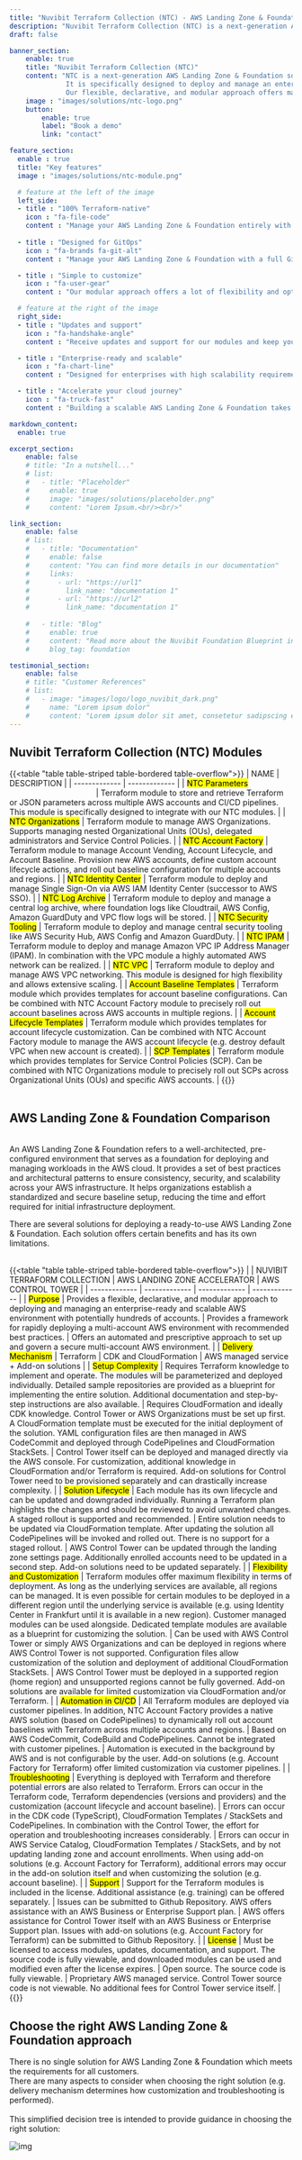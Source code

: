 ```yaml
---
title: "Nuvibit Terraform Collection (NTC) - AWS Landing Zone & Foundation"
description: "Nuvibit Terraform Collection (NTC) is a next-generation AWS Landing Zone & Foundation solution based entirely on Infrastructure as Code with Terraform."
draft: false

banner_section:
    enable: true
    title: "Nuvibit Terraform Collection (NTC)"
    content: "NTC is a next-generation AWS Landing Zone & Foundation solution based entirely on Infrastructure as Code with Terraform.
              It is specifically designed to deploy and manage an enterprise-ready, compliant and scalable AWS environment. 
              Our flexible, declarative, and modular approach offers many unique benefits to a platform engineering team and drastically reduces implementation time and effort.<br><br>"
    image : "images/solutions/ntc-logo.png"
    button:
        enable: true
        label: "Book a demo"
        link: "contact"

feature_section:
  enable : true
  title: "Key features"
  image : "images/solutions/ntc-module.png"

  # feature at the left of the image
  left_side:
  - title : "100% Terraform-native"
    icon : "fa-file-code"
    content : "Manage your AWS Landing Zone & Foundation entirely with Terraform without dependencies on AWS Control Tower and CloudFormation."
    
  - title : "Designed for GitOps"
    icon : "fa-brands fa-git-alt"
    content : "Manage your AWS Landing Zone & Foundation with a full GitOps approach. [Segregation of duties](/faq/#segregation 'What is segregation of duties?') can be enforced with Git repositories and pipeline permissions."

  - title : "Simple to customize"
    icon : "fa-user-gear"
    content : "Our modular approach offers a lot of flexibility and options when it comes to implementing a personalized AWS Landing Zone & Foundation. We provide customization templates as a starting point which can be adopted or modified."

  # feature at the right of the image
  right_side:
  - title : "Updates and support"
    icon : "fa-handshake-angle"
    content : "Receive updates and support for our modules and keep your AWS Landing Zone & Foundation up to date and running. We are specialized in AWS and Terraform with years of hands-on experience."

  - title : "Enterprise-ready and scalable"
    icon : "fa-chart-line"
    content : "Designed for enterprises with high scalability requirements, aligned with industry standards and AWS best practices. Reliably manage hundreds of accounts."

  - title : "Accelerate your cloud journey"
    icon : "fa-truck-fast"
    content : "Building a scalable AWS Landing Zone & Foundation takes a lot of time and effort. With our collection, you can leverage our extensive experience with AWS and Terraform to significantly accelerate your implementation process."

markdown_content:
  enable: true

excerpt_section:
    enable: false
    # title: "In a nutshell..."
    # list:
    #   - title: "Placeholder"
    #     enable: true
    #     image: "images/solutions/placeholder.png"
    #     content: "Lorem Ipsum.<br/><br/>"

link_section:
    enable: false
    # list:
    #   - title: "Documentation"
    #     enable: false
    #     content: "You can find more details in our documentation"
    #     links:
    #       - url: "https://url1"
    #         link_name: "documentation 1"
    #       - url: "https://url2"
    #         link_name: "documentation 1"
      
    #   - title: "Blog"
    #     enable: true
    #     content: "Read more about the Nuvibit Foundation Blueprint in these blog posts"
    #     blog_tag: foundation

testimonial_section:
    enable: false
    # title: "Customer References"
    # list:
    #   - image: "images/logo/logo_nuvibit_dark.png"
    #     name: "Lorem ipsum dolor"
    #     content: "Lorem ipsum dolor sit amet, consetetur sadipscing elitr, sed diam nonumy eirmod tempor invidunt"
---
```


## Nuvibit Terraform Collection (NTC) Modules 
{{<table "table table-striped table-bordered table-overflow">}}
| NAME | DESCRIPTION |
| ------------- | ------------- |
| <mark class="inline-mark-FBE3FC">NTC Parameters</mark><img width=150/> | Terraform module to store and retrieve Terraform or JSON parameters across multiple AWS accounts and CI/CD pipelines. This module is specifically designed to integrate with our NTC modules. |
| <mark class="inline-mark-FBE3FC">NTC Organizations</mark> | Terraform module to manage AWS Organizations. Supports managing nested Organizational Units (OUs), delegated administrators and Service Control Policies. |
| <mark class="inline-mark-FBE3FC">NTC Account Factory</mark> | Terraform module to manage Account Vending, Account Lifecycle, and Account Baseline. Provision new AWS accounts, define custom account lifecycle actions, and roll out baseline configuration for multiple accounts and regions. |
| <mark class="inline-mark-FBE3FC">NTC Identity Center</mark> | Terraform module to deploy and manage Single Sign-On via AWS IAM Identity Center (successor to AWS SSO). |
| <mark class="inline-mark-FBE3FC">NTC Log Archive</mark> | Terraform module to deploy and manage a central log archive, where foundation logs like Cloudtrail, AWS Config, Amazon GuardDuty and VPC flow logs will be stored. |
| <mark class="inline-mark-FBE3FC">NTC Security Tooling</mark> | Terraform module to deploy and manage central security tooling like AWS Security Hub, AWS Config and Amazon GuardDuty. |
| <mark class="inline-mark-FBE3FC">NTC IPAM</mark> | Terraform module to deploy and manage Amazon VPC IP Address Manager (IPAM). In combination with the VPC module a highly automated AWS network can be realized. |
| <mark class="inline-mark-FBE3FC">NTC VPC</mark> | Terraform module to deploy and manage AWS VPC networking. This module is designed for high flexibility and allows extensive scaling. |
| <mark class="inline-mark-FBE3FC">Account Baseline Templates</mark> | Terraform module which provides templates for account baseline configurations. Can be combined with NTC Account Factory module to precisely roll out account baselines across AWS accounts in multiple regions. |
| <mark class="inline-mark-FBE3FC">Account Lifecycle Templates</mark> | Terraform module which provides templates for account lifecycle customization. Can be combined with NTC Account Factory module to manage the AWS account lifecycle (e.g. destroy default VPC when new account is created). |
| <mark class="inline-mark-FBE3FC">SCP Templates</mark> | Terraform module which provides templates for Service Control Policies (SCP). Can be combined with NTC Organizations module to precisely roll out SCPs across Organizational Units (OUs) and specific AWS accounts. |
{{</table>}}
<br><br>

## AWS Landing Zone & Foundation Comparison
<br>An AWS Landing Zone & Foundation refers to a well-architected, pre-configured environment that serves as a foundation for deploying and managing workloads in the AWS cloud.
It provides a set of best practices and architectural patterns to ensure consistency, security, and scalability across your AWS infrastructure. 
It helps organizations establish a standardized and secure baseline setup, reducing the time and effort required for initial infrastructure deployment. 

There are several solutions for deploying a ready-to-use AWS Landing Zone & Foundation. Each solution offers certain benefits and has its own limitations.<br><br>

{{<table "table table-striped table-bordered table-overflow">}}
|  | NUVIBIT TERRAFORM COLLECTION | AWS LANDING ZONE ACCELERATOR | AWS CONTROL TOWER |
| ------------- | ------------- | ------------- | ------------- |
| <mark class="inline-bold-900">Purpose</mark> | Provides a flexible, declarative, and modular approach to deploying and managing an enterprise-ready and scalable AWS environment with potentially hundreds of accounts. | Provides a framework for rapidly deploying a multi-account AWS environment with recommended best practices. | Offers an automated and prescriptive approach to set up and govern a secure multi-account AWS environment. |
| <mark class="inline-bold-900">Delivery Mechanism</mark> | Terraform | CDK and CloudFormation | AWS managed service + Add-on solutions |
| <mark class="inline-bold-900">Setup Complexity</mark> | Requires Terraform knowledge to implement and operate. The modules will be parameterized and deployed individually. Detailed sample repositories are provided as a blueprint for implementing the entire solution. Additional documentation and step-by-step instructions are also available. | Requires CloudFormation and ideally CDK knowledge. Control Tower or AWS Organizations must be set up first. A CloudFormation template must be executed for the initial deployment of the solution. YAML configuration files are then managed in AWS CodeCommit and deployed through CodePipelines and CloudFormation StackSets. | Control Tower itself can be deployed and managed directly via the AWS console. For customization, additional knowledge in CloudFormation and/or Terraform is required. Add-on solutions for Control Tower need to be provisioned separately and can drastically increase complexity. |
| <mark class="inline-bold-900">Solution Lifecycle</mark> | Each module has its own lifecycle and can be updated and downgraded individually. Running a Terraform plan highlights the changes and should be reviewed to avoid unwanted changes. A staged rollout is supported and recommended. | Entire solution needs to be updated via CloudFormation template. After updating the solution all CodePipelines will be invoked and rolled out. There is no support for a staged rollout. | AWS Control Tower can be updated through the landing zone settings page. Additionally enrolled accounts need to be updated in a second step. Add-on solutions need to be updated separately. |
| <mark class="inline-bold-900">Flexibility and Customization</mark> | Terraform modules offer maximum flexibility in terms of deployment. As long as the underlying services are available, all regions can be managed. It is even possible for certain modules to be deployed in a different region until the underlying service is available (e.g. using Identity Center in Frankfurt until it is available in a new region). Customer managed modules can be used alongside. Dedicated template modules are available as a blueprint for customizing the solution. | Can be used with AWS Control Tower or simply AWS Organizations and can be deployed in regions where AWS Control Tower is not supported. Configuration files allow customization of the solution and deployment of additional CloudFormation StackSets. | AWS Control Tower must be deployed in a supported region (home region) and unsupported regions cannot be fully governed. Add-on solutions are available for limited customization via CloudFormation and/or Terraform. |
| <mark class="inline-bold-900">Automation in CI/CD</mark> | All Terraform modules are deployed via customer pipelines. In addition, NTC Account Factory provides a native AWS solution (based on CodePipelines) to dynamically roll out account baselines with Terraform across multiple accounts and regions. | Based on AWS CodeCommit, CodeBuild and CodePipelines. Cannot be integrated with customer pipelines. | Automation is executed in the background by AWS and is not configurable by the user. Add-on solutions (e.g. Account Factory for Terraform) offer limited customization via customer pipelines. |
| <mark class="inline-bold-900">Troubleshooting</mark> | Everything is deployed with Terraform and therefore potential errors are also related to Terraform. Errors can occur in the Terraform code, Terraform dependencies (versions and providers) and the customization (account lifecycle and account baseline). | Errors can occur in the CDK code (TypeScript), CloudFormation Templates / StackSets and CodePipelines. In combination with the Control Tower, the effort for operation and troubleshooting increases considerably. | Errors can occur in AWS Service Catalog, CloudFormation Templates / StackSets, and by not updating landing zone and account enrollments. When using add-on solutions (e.g. Account Factory for Terraform), additional errors may occur in the add-on solution itself and when customizing the solution (e.g. account baseline). |
| <mark class="inline-bold-900">Support</mark> | Support for the Terraform modules is included in the license. Additional assistance (e.g. training) can be offered separately. | Issues can be submitted to Github Repository. AWS offers assistance with an AWS Business or Enterprise Support plan. | AWS offers assistance for Control Tower itself with an AWS Business or Enterprise Support plan. Issues with add-on solutions (e.g. Account Factory for Terraform) can be submitted to Github Repository. |
| <mark class="inline-bold-900">License</mark> | Must be licensed to access modules, updates, documentation, and support. The source code is fully viewable, and downloaded modules can be used and modified even after the license expires. | Open source. The source code is fully viewable. | Proprietary AWS managed service. Control Tower source code is not viewable. No additional fees for Control Tower service itself. |
{{</table>}}
<br>

## Choose the right AWS Landing Zone & Foundation approach

There is no single solution for AWS Landing Zone & Foundation which meets the requirements for all customers.<br>
There are many aspects to consider when choosing the right solution (e.g. delivery mechanism determines how customization and troubleshooting is performed).<br><br>
This simplified decision tree is intended to provide guidance in choosing the right solution:

![img](images/solutions/ntc-decision-tree.png)